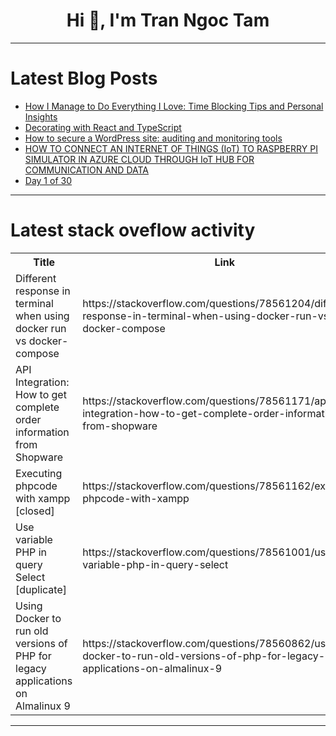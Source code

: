 <h1 align="center">Hi 👋, I'm Tran Ngoc Tam</h1>

---

# Latest Blog Posts 
<!-- BLOG-POST-LIST:START -->
- [How I Manage to Do Everything I Love: Time Blocking Tips and Personal Insights](https://dev.to/per-starke-642/how-i-manage-to-do-everything-i-love-time-blocking-tips-and-personal-insights-2pen)
- [Decorating with React and TypeScript](https://dev.to/abglassford/decorating-with-react-and-typescript-237p)
- [How to secure a WordPress site: auditing and monitoring tools](https://dev.to/ispmanager_com/how-to-secure-a-wordpress-site-auditing-and-monitoring-tools-4ba9)
- [HOW TO CONNECT AN INTERNET OF THINGS &lpar;IoT&rpar; TO RASPBERRY PI SIMULATOR IN AZURE CLOUD THROUGH IoT HUB FOR COMMUNICATION AND DATA](https://dev.to/latoniw/how-to-connect-an-internet-of-things-iot-to-raspberry-pi-simulator-in-azure-cloud-through-iot-hub-for-communication-and-data-7ek)
- [Day 1 of 30](https://dev.to/francis_ngugi/day-1-of-30-2oed)
<!-- BLOG-POST-LIST:END -->

---

# Latest stack oveflow activity
<table>
  <tr><th>Title</th><th>Link</th></tr>
  <!-- STACKOVERFLOW:START --><tr><td>Different response in terminal when using docker run vs docker-compose</td><td>https://stackoverflow.com/questions/78561204/different-response-in-terminal-when-using-docker-run-vs-docker-compose</td></tr><tr><td>API Integration: How to get complete order information from Shopware</td><td>https://stackoverflow.com/questions/78561171/api-integration-how-to-get-complete-order-information-from-shopware</td></tr><tr><td>Executing phpcode with xampp [closed]</td><td>https://stackoverflow.com/questions/78561162/executing-phpcode-with-xampp</td></tr><tr><td>Use variable PHP in query Select [duplicate]</td><td>https://stackoverflow.com/questions/78561001/use-variable-php-in-query-select</td></tr><tr><td>Using Docker to run old versions of PHP for legacy applications on Almalinux 9</td><td>https://stackoverflow.com/questions/78560862/using-docker-to-run-old-versions-of-php-for-legacy-applications-on-almalinux-9</td></tr><!-- STACKOVERFLOW:END -->
</table>

---


